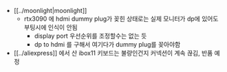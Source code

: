 - [[../moonlight|moonlight]]
  - rtx3090 에 hdmi dummy plug가 꽂힌 상태로는 실제 모니터가 dp에 있어도 부팅시에 인식이 안됨
    - display port 우선순위를 조정할수는 없는 듯
    - dp to hdmi 를 구해서 여기다가 dummy plug를 꽂아야함
- [[../aliexpress]] 에서 산 ibox11 키보드는 불량인건지 커넥션이 계속 끊김, 반품 예정
